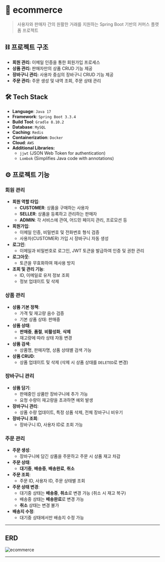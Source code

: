 # 🚀 ecommerce
> 사용자와 판매자 간의 원활한 거래를 지원하는 Spring Boot 기반의 커머스 플랫폼 프로젝트

## ⛓️ 프로젝트 구조

- **회원 관리:** 이메일 인증을 통한 회원가입 프로세스
- **상품 관리:** 판매자만의 상품 CRUD 기능 제공
- **장바구니 관리:** 사용자 중심의 장바구니 CRUD 기능 제공
- **주문 관리:** 주문 생성 및 내역 조회, 주문 상태 관리

## 🛠️ Tech Stack
- **Language**: `Java 17`
- **Framework**: `Spring Boot 3.3.4`
- **Build Tool**: `Gradle 8.10.2`
- **Database**: `MySQL`
- **Caching**: `Redis`
- **Containerization**: `Docker`
- **Cloud**: `AWS`
- **Additional Libraries:**
  - `jjwt` (JSON Web Token for authentication)
  - `Lombok` (Simplifies Java code with annotations)

## ⚙️ 프로젝트 기능

### 회원 관리

- **회원 역할 타입**:
  - **CUSTOMER**: 상품을 구매하는 사용자
  - **SELLER**: 상품을 등록하고 관리하는 판매자
  - **ADMIN**: 각 서비스에 관여, 어드민 페이지 관리, 프로모션 등
- **회원가입**:
  - 이메일 인증, 비밀번호 및 전화번호 형식 검증
  - 사용자(CUSTOMER) 가입 시 장바구니 자동 생성
- **로그인**:
  - 이메일과 비밀번호로 로그인, JWT 토큰을 발급하여 인증 및 권한 관리
- **로그아웃**:
  - 토큰을 무효화하여 재사용 방지
- **조회 및 관리 기능**:
  - ID, 이메일로 유저 정보 조회
  - 정보 업데이트 및 삭제

### 상품 관리
- **상품 기본 정책**:
  - 가격 및 재고량 음수 검증
  - 기본 상품 상태: 판매중
- **상품 상태**:
  - **판매중**, **품절**, **비활성화**, **삭제**
  - 재고량에 따라 상태 자동 변경
- **상품 검색**:
  - 상품명, 판매자명, 상품 상태별 검색 가능
- **상품 CRUD**:
  - 상품 업데이트 및 삭제 (삭제 시 상품 상태를 `DELETED`로 변경)

### 장바구니 관리
- **상품 담기**:
  - 판매중인 상품만 장바구니에 추가 가능
  - 요청 수량이 재고량을 초과하면 예외 발생
- **장바구니 관리**:
  - 상품 수량 업데이트, 특정 상품 삭제, 전체 장바구니 비우기
- **장바구니 조회**:
  - 장바구니 ID, 사용자 ID로 조회 가능

### 주문 관리
- **주문 생성**:
  - 장바구니에 담긴 상품을 주문하고 주문 시 상품 재고 차감
- **주문 상태**:
  - **대기중**, **배송중**, **배송완료**, **취소**
- **주문 조회**:
  - 주문 ID, 사용자 ID, 주문 상태별 조회
- **주문 상태 변경**:
  - 대기중 상태는 **배송중**, **취소**로 변경 가능 (취소 시 재고 복구)
  - 배송중 상태는 **배송완료**로 변경 가능
  - **취소** 상태는 변경 불가
- **배송지 수정**:
  - 대기중 상태에서만 배송지 수정 가능

---

## ERD

![ecommerce](https://github.com/user-attachments/assets/c9a17efe-5b0c-44e7-a58e-22be51a64e9d)

---
